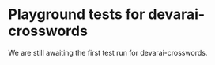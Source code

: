 # Playground tests for devarai-crosswords
We are still awaiting the first test run for devarai-crosswords.
